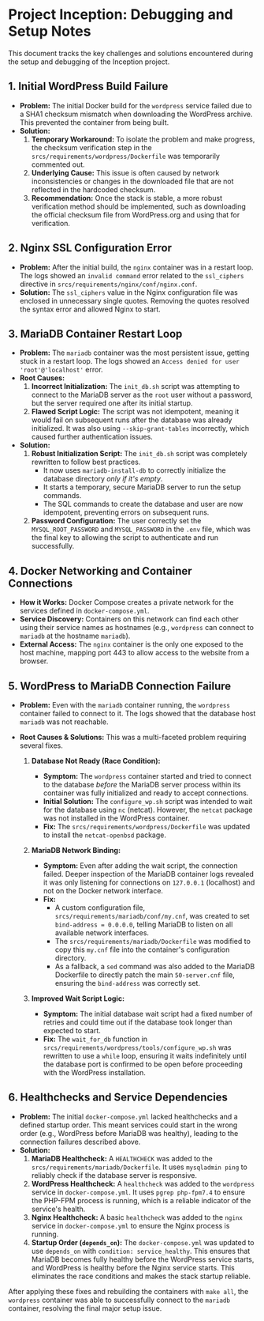 # Project Inception: Debugging and Setup Notes

This document tracks the key challenges and solutions encountered during the setup and debugging of the Inception project.

## 1. Initial WordPress Build Failure

*   **Problem:** The initial Docker build for the `wordpress` service failed due to a SHA1 checksum mismatch when downloading the WordPress archive. This prevented the container from being built.
*   **Solution:**
    1.  **Temporary Workaround:** To isolate the problem and make progress, the checksum verification step in the `srcs/requirements/wordpress/Dockerfile` was temporarily commented out.
    2.  **Underlying Cause:** This issue is often caused by network inconsistencies or changes in the downloaded file that are not reflected in the hardcoded checksum.
    3.  **Recommendation:** Once the stack is stable, a more robust verification method should be implemented, such as downloading the official checksum file from WordPress.org and using that for verification.

## 2. Nginx SSL Configuration Error

*   **Problem:** After the initial build, the `nginx` container was in a restart loop. The logs showed an `invalid command` error related to the `ssl_ciphers` directive in `srcs/requirements/nginx/conf/nginx.conf`.
*   **Solution:** The `ssl_ciphers` value in the Nginx configuration file was enclosed in unnecessary single quotes. Removing the quotes resolved the syntax error and allowed Nginx to start.

## 3. MariaDB Container Restart Loop

*   **Problem:** The `mariadb` container was the most persistent issue, getting stuck in a restart loop. The logs showed an `Access denied for user 'root'@'localhost'` error.
*   **Root Causes:**
    1.  **Incorrect Initialization:** The `init_db.sh` script was attempting to connect to the MariaDB server as the `root` user without a password, but the server required one after its initial startup.
    2.  **Flawed Script Logic:** The script was not idempotent, meaning it would fail on subsequent runs after the database was already initialized. It was also using `--skip-grant-tables` incorrectly, which caused further authentication issues.
*   **Solution:**
    1.  **Robust Initialization Script:** The `init_db.sh` script was completely rewritten to follow best practices.
        *   It now uses `mariadb-install-db` to correctly initialize the database directory *only if it's empty*.
        *   It starts a temporary, secure MariaDB server to run the setup commands.
        *   The SQL commands to create the database and user are now idempotent, preventing errors on subsequent runs.
    2.  **Password Configuration:** The user correctly set the `MYSQL_ROOT_PASSWORD` and `MYSQL_PASSWORD` in the `.env` file, which was the final key to allowing the script to authenticate and run successfully.

## 4. Docker Networking and Container Connections

*   **How it Works:** Docker Compose creates a private network for the services defined in `docker-compose.yml`.
*   **Service Discovery:** Containers on this network can find each other using their service names as hostnames (e.g., `wordpress` can connect to `mariadb` at the hostname `mariadb`).
*   **External Access:** The `nginx` container is the only one exposed to the host machine, mapping port 443 to allow access to the website from a browser.

## 5. WordPress to MariaDB Connection Failure

*   **Problem:** Even with the `mariadb` container running, the `wordpress` container failed to connect to it. The logs showed that the database host `mariadb` was not reachable.
*   **Root Causes & Solutions:** This was a multi-faceted problem requiring several fixes.

    1.  **Database Not Ready (Race Condition):**
        *   **Symptom:** The `wordpress` container started and tried to connect to the database *before* the MariaDB server process within its container was fully initialized and ready to accept connections.
        *   **Initial Solution:** The `configure_wp.sh` script was intended to wait for the database using `nc` (netcat). However, the `netcat` package was not installed in the WordPress container.
        *   **Fix:** The `srcs/requirements/wordpress/Dockerfile` was updated to install the `netcat-openbsd` package.

    2.  **MariaDB Network Binding:**
        *   **Symptom:** Even after adding the wait script, the connection failed. Deeper inspection of the MariaDB container logs revealed it was only listening for connections on `127.0.0.1` (localhost) and not on the Docker network interface.
        *   **Fix:**
            *   A custom configuration file, `srcs/requirements/mariadb/conf/my.cnf`, was created to set `bind-address = 0.0.0.0`, telling MariaDB to listen on all available network interfaces.
            *   The `srcs/requirements/mariadb/Dockerfile` was modified to copy this `my.cnf` file into the container's configuration directory.
            *   As a fallback, a `sed` command was also added to the MariaDB Dockerfile to directly patch the main `50-server.cnf` file, ensuring the `bind-address` was correctly set.

    3.  **Improved Wait Script Logic:**
        *   **Symptom:** The initial database wait script had a fixed number of retries and could time out if the database took longer than expected to start.
        *   **Fix:** The `wait_for_db` function in `srcs/requirements/wordpress/tools/configure_wp.sh` was rewritten to use a `while` loop, ensuring it waits indefinitely until the database port is confirmed to be open before proceeding with the WordPress installation.

## 6. Healthchecks and Service Dependencies

*   **Problem:** The initial `docker-compose.yml` lacked healthchecks and a defined startup order. This meant services could start in the wrong order (e.g., WordPress before MariaDB was healthy), leading to the connection failures described above.
*   **Solution:**
    1.  **MariaDB Healthcheck:** A `HEALTHCHECK` was added to the `srcs/requirements/mariadb/Dockerfile`. It uses `mysqladmin ping` to reliably check if the database server is responsive.
    2.  **WordPress Healthcheck:** A `healthcheck` was added to the `wordpress` service in `docker-compose.yml`. It uses `pgrep php-fpm7.4` to ensure the PHP-FPM process is running, which is a reliable indicator of the service's health.
    3.  **Nginx Healthcheck:** A basic `healthcheck` was added to the `nginx` service in `docker-compose.yml` to ensure the Nginx process is running.
    4.  **Startup Order (`depends_on`):** The `docker-compose.yml` was updated to use `depends_on` with `condition: service_healthy`. This ensures that MariaDB becomes fully healthy before the WordPress service starts, and WordPress is healthy before the Nginx service starts. This eliminates the race conditions and makes the stack startup reliable.

After applying these fixes and rebuilding the containers with `make all`, the `wordpress` container was able to successfully connect to the `mariadb` container, resolving the final major setup issue.
